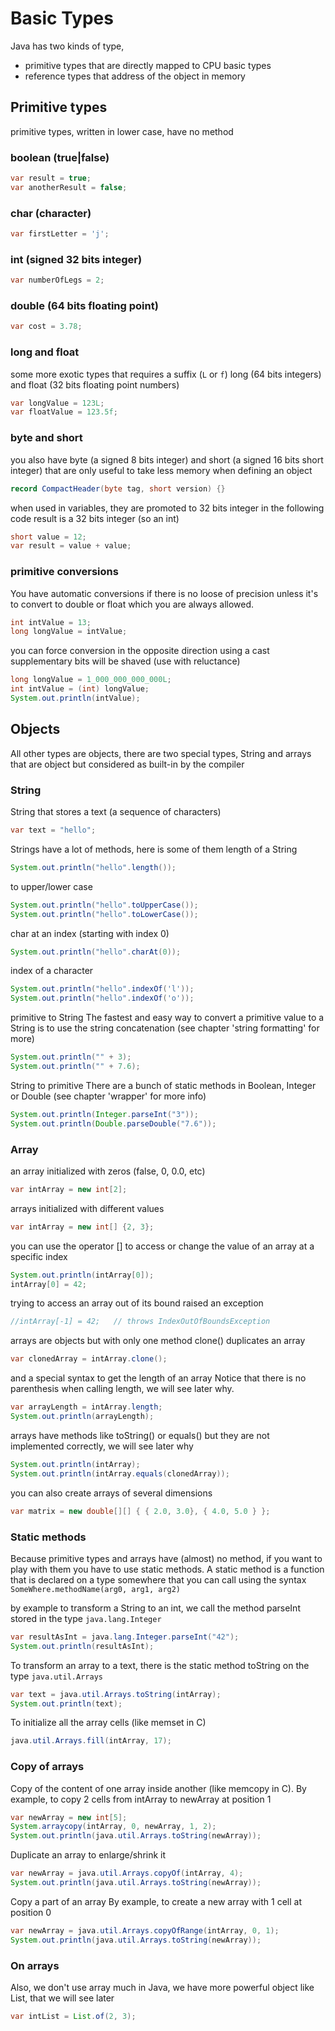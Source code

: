 
# Basic Types
Java has two kinds of type,
- primitive types that are directly mapped to CPU basic types
- reference types that address of the object in memory

## Primitive types 
primitive types, written in lower case, have no method

### boolean (true|false)
```java
var result = true;
var anotherResult = false;
```

### char (character)
```java
var firstLetter = 'j';
```

### int (signed 32 bits integer)
```java
var numberOfLegs = 2;
```

### double (64 bits floating point)
```java
var cost = 3.78;
```

### long and float
some more exotic types that requires a suffix (`L` or `f`)
long (64 bits integers) and float (32 bits floating point numbers)
```java
var longValue = 123L;
var floatValue = 123.5f;
```

### byte and short
you also have byte (a signed 8 bits integer) and short (a signed 16 bits short integer)
that are only useful to take less memory when defining an object
```java
record CompactHeader(byte tag, short version) {}
```

when used in variables, they are promoted to 32 bits integer
in the following code result is a 32 bits integer (so an int)
```java
short value = 12;
var result = value + value;
```


### primitive conversions
You have automatic conversions if there is no loose of precision
unless it's to convert to double or float which you are always allowed.
```java
int intValue = 13;
long longValue = intValue;
```

you can force conversion in the opposite direction using a cast
supplementary bits will be shaved (use with reluctance)
```java
long longValue = 1_000_000_000_000L;
int intValue = (int) longValue;
System.out.println(intValue);
```


## Objects
All other types are objects, there are two special types, String and arrays
that are object but considered as built-in by the compiler

### String
String that stores a text (a sequence of characters)
```java
var text = "hello"; 
```

Strings have a lot of methods, here is some of them
length of a String
```java
System.out.println("hello".length());
```

to upper/lower case
```java
System.out.println("hello".toUpperCase());
System.out.println("hello".toLowerCase());
```

char at an index (starting with index 0)
```java
System.out.println("hello".charAt(0));
```

index of a character
```java
System.out.println("hello".indexOf('l'));
System.out.println("hello".indexOf('o'));
```

primitive to String
The fastest and easy way to convert a primitive value to a String is
to use the string concatenation (see chapter 'string formatting' for more)
```java
System.out.println("" + 3);
System.out.println("" + 7.6);
```

String to primitive
There are a bunch of static methods in Boolean, Integer or Double
(see chapter 'wrapper' for more info) 
```java
System.out.println(Integer.parseInt("3"));
System.out.println(Double.parseDouble("7.6"));
```


### Array
an array initialized with zeros (false, 0, 0.0, etc)
```java
var intArray = new int[2];
```

arrays initialized with different values
```java
var intArray = new int[] {2, 3};
```

you can use the operator [] to access or change the value
of an array at a specific index
```java
System.out.println(intArray[0]);
intArray[0] = 42;
```

trying to access an array out of its bound raised an exception
```java
//intArray[-1] = 42;   // throws IndexOutOfBoundsException
```

arrays are objects but with only one method
clone() duplicates an array
```java
var clonedArray = intArray.clone();
```

and a special syntax to get the length of an array
Notice that there is no parenthesis when calling length,
we will see later why.
```java
var arrayLength = intArray.length;
System.out.println(arrayLength);
```

arrays have methods like toString() or equals() but
they are not implemented correctly, we will see later why
```java
System.out.println(intArray);
System.out.println(intArray.equals(clonedArray));
```

you can also create arrays of several dimensions
```java
var matrix = new double[][] { { 2.0, 3.0}, { 4.0, 5.0 } };
```


### Static methods
Because primitive types and arrays have (almost) no method,
if you want to play with them you have to use static methods.
A static method is a function that is declared on a type somewhere
that you can call using the syntax `SomeWhere.methodName(arg0, arg1, arg2)`

by example to transform a String to an int, we call the method
parseInt stored in the type `java.lang.Integer`
```java
var resultAsInt = java.lang.Integer.parseInt("42");
System.out.println(resultAsInt);
```

To transform an array to a text, there is the static method toString
on the type `java.util.Arrays`
```java
var text = java.util.Arrays.toString(intArray);
System.out.println(text);
```

To initialize all the array cells (like memset in C)
```java
java.util.Arrays.fill(intArray, 17);
```


### Copy of arrays
Copy of the content of one array inside another (like memcopy in C).
By example, to copy 2 cells from intArray to newArray at position 1
```java
var newArray = new int[5];
System.arraycopy(intArray, 0, newArray, 1, 2);
System.out.println(java.util.Arrays.toString(newArray));
```

Duplicate an array to enlarge/shrink it
```java
var newArray = java.util.Arrays.copyOf(intArray, 4);
System.out.println(java.util.Arrays.toString(newArray));
```

Copy a part of an array
By example, to create a new array with 1 cell at position 0
```java
var newArray = java.util.Arrays.copyOfRange(intArray, 0, 1);
System.out.println(java.util.Arrays.toString(newArray));
```


### On arrays 
Also, we don't use array much in Java, we have more
powerful object like List, that we will see later 
```java
var intList = List.of(2, 3);
```

